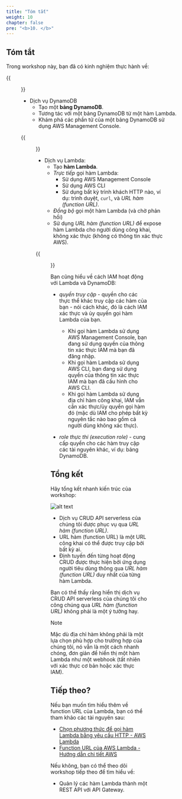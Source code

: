 ```yaml
---
title: "Tóm tắt"
weight: 10
chapter: false
pre: "<b>10. </b>"
---
```


## Tóm tắt

Trong workshop này, bạn đã có kinh nghiệm thực hành về:

{{<figure src="/images/workshop-1/Amazon-DynamoDB.svg" title="Amazon DynamoDB" width=100pc >}}

- Dịch vụ DynamoDB
  - Tạo một **bảng DynamoDB**.
  - Tương tác với một bảng DynamoDB từ một hàm Lambda.
  - Khám phá các phần tử của một bảng DynamoDB sử dụng AWS Management Console.

{{<figure src="/images/workshop-1/AWS-Lambda.svg" title="AWS Lambda" width=100pc >}}

- Dịch vụ Lambda:
  - Tạo **hàm Lambda**.
  - _Trực tiếp_ gọi hàm Lambda:
    - Sử dụng AWS Management Console
    - Sử dụng AWS CLI
    - Sử dụng bất kỳ trình khách HTTP nào, ví dụ: trình duyệt, `curl`, và _URL hàm (function URL)_.
  - _Đồng bộ_ gọi một hàm Lambda (và chờ phản hồi)
  - Sử dụng _URL hàm (function URL)_ để expose hàm Lambda cho người dùng công khai, không xác thực (không có thông tin xác thực AWS).

{{<figure src="/images/workshop-1/AWS-Identity-and-Access-Management.svg" title="AWS Identity and Access Management" width=100pc >}}

Bạn cũng hiểu về cách IAM hoạt động với Lambda và DynamoDB:

- _quyền truy cập_ - quyền cho các thực thể khác truy cập các hàm của bạn - nói cách khác, đó là cách IAM xác thực và ủy quyền gọi hàm Lambda của bạn.
  - Khi gọi hàm Lambda sử dụng AWS Management Console, bạn đang sử dụng quyền của thông tin xác thực IAM mà bạn đã đăng nhập.
  - Khi gọi hàm Lambda sử dụng AWS CLI, bạn đang sử dụng quyền của thông tin xác thực IAM mà bạn đã cấu hình cho AWS CLI.
  - Khi gọi hàm Lambda sử dụng địa chỉ hàm công khai, IAM vẫn cần xác thực/ủy quyền gọi hàm đó (mặc dù IAM cho phép bất kỳ nguyên tắc nào bao gồm cả người dùng không xác thực).

- _role thực thi (execution role)_ - cung cấp quyền cho các hàm truy cập các tài nguyên khác, ví dụ: bảng DynamoDB.

## Tổng kết

Hãy tổng kết nhanh kiến trúc của workshop:

![alt text](/images/diagrams/workshop-1-function-urls.drawio.svg)

- Dịch vụ CRUD API serverless của chúng tôi được phục vụ qua _URL hàm (function URL)_.
- URL hàm (function URL) là một URL công khai có thể được truy cập bởi bất kỳ ai.
- Định tuyến đến từng hoạt động CRUD được thực hiện bởi ứng dụng người tiêu dùng thông qua _URL hàm (function URL)_ duy nhất của từng hàm Lambda.

Bạn có thể thấy rằng hiển thị dịch vụ CRUD API serverless của chúng tôi cho công chúng qua _URL hàm (function URL)_ không phải là một ý tưởng hay.

> [!NOTE]
> Mặc dù địa chỉ hàm không phải là một lựa chọn phù hợp cho trường hợp của chúng tôi, nó vẫn là một cách nhanh chóng, đơn giản để hiển thị một hàm Lambda như một webhook (tất nhiên với xác thực cơ bản hoặc xác thực IAM).

## Tiếp theo?

Nếu bạn muốn tìm hiểu thêm về function URL của Lambda, bạn có thể tham khảo các tài nguyên sau:

- [Chọn phương thức để gọi hàm Lambda bằng yêu cầu HTTP - AWS Lambda](https://docs.aws.amazon.com/lambda/latest/dg/furls-http-invoke-decision.html)
- [Function URL của AWS Lambda - Hướng dẫn chi tiết AWS](https://docs.aws.amazon.com/prescriptive-guidance/latest/choosing-the-right-aws-service-for-your-microservice-endpoints/function-urls.html)

Nếu không, bạn có thể theo dõi workshop tiếp theo để tìm hiểu về:

<!-- TODO: Thêm liên kết đến workshop tiếp theo -->

- Quản lý các hàm Lambda thành một REST API với API Gateway.
